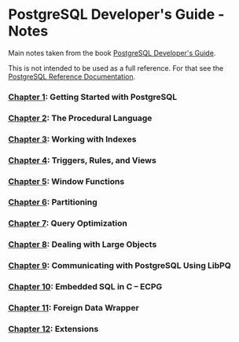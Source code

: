 # PostgreSQL Developer's Guide - Notes

Main notes taken from the book [PostgreSQL Developer's Guide](https://www.amazon.com/dp/B00U64KR44/ref=cm_sw_em_r_mt_dp_U_bbryEbACYVCMD).

This is not intended to be used as a full reference. For that see the [PostgreSQL Reference Documentation](https://www.postgresql.org/docs/current/index.html).

### [Chapter 1](./Chapter01): Getting Started with PostgreSQL
### [Chapter 2](./Chapter02): The Procedural Language
### [Chapter 3](./Chapter03): Working with Indexes
### [Chapter 4](./Chapter04): Triggers, Rules, and Views
### [Chapter 5](./Chapter05): Window Functions
### [Chapter 6](./Chapter06): Partitioning
### [Chapter 7](./Chapter07): Query Optimization
### [Chapter 8](./Chapter08): Dealing with Large Objects
### [Chapter 9](./Chapter09): Communicating with PostgreSQL Using LibPQ
### [Chapter 10](./Chapter10): Embedded SQL in C – ECPG
### [Chapter 11](./Chapter11): Foreign Data Wrapper
### [Chapter 12](./Chapter12): Extensions

